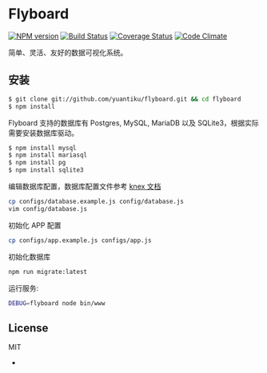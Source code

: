 # Flyboard

[![NPM version](https://badge.fury.io/js/flyboard.svg)](http://badge.fury.io/js/flyboard)
[![Build Status](https://travis-ci.org/yuantiku/flyboard.png?branch=master)](https://travis-ci.org/yuantiku/flyboard)
[![Coverage Status](https://coveralls.io/repos/yuantiku/flyboard/badge.png?branch=master)](https://coveralls.io/r/yuantiku/flyboard?branch=master)
[![Code Climate](https://codeclimate.com/github/yuantiku/flyboard.png)](https://codeclimate.com/github/yuantiku/flyboard)

简单、灵活、友好的数据可视化系统。

## 安装

```bash
$ git clone git://github.com/yuantiku/flyboard.git && cd flyboard
$ npm install
```

Flyboard 支持的数据库有 Postgres, MySQL, MariaDB 以及 SQLite3，根据实际需要安装数据库驱动。

```bash
$ npm install mysql
$ npm install mariasql
$ npm install pg
$ npm install sqlite3
```

编辑数据库配置，数据库配置文件参考 [knex 文档]

```bash
cp configs/database.example.js config/database.js
vim config/database.js
```

初始化 APP 配置

```bash
cp configs/app.example.js configs/app.js
```

初始化数据库

```bash
npm run migrate:latest
```

运行服务:

```bash
DEBUG=flyboard node bin/www
```

## License 

MIT

* [knex 文档]: http://knexjs.org/#Installation-client
